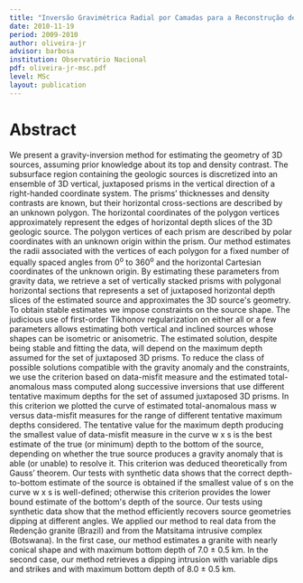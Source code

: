 ```yaml
---
title: "Inversão Gravimétrica Radial por Camadas para a Reconstrução de Corpos Geológicos 3D"
date: 2010-11-19
period: 2009-2010
author: oliveira-jr
advisor: barbosa
institution: Observatório Nacional
pdf: oliveira-jr-msc.pdf
level: MSc
layout: publication
---
```


# Abstract

We present a gravity-inversion method for estimating the geometry of 3D
sources, assuming prior knowledge about its top and density contrast. The
subsurface region containing the geologic sources is discretized into an
ensemble of 3D vertical, juxtaposed prisms in the vertical direction of a
right-handed coordinate system. The prisms’ thicknesses and density contrasts
are known, but their horizontal cross-sections are described by an unknown
polygon. The horizontal coordinates of the polygon vertices approximately
represent the edges of horizontal depth slices of the 3D geologic source. The
polygon vertices of each prism are described by polar coordinates with an
unknown origin within the prism. Our method estimates the radii associated with
the vertices of each polygon for a fixed number of equally spaced angles from
0<sup>o</sup> to 360<sup>o</sup> and the horizontal Cartesian coordinates of the unknown origin.  By
estimating these parameters from gravity data, we retrieve a set of vertically
stacked prisms with polygonal horizontal sections that represents a set of
juxtaposed horizontal depth slices of the estimated source and approximates the
3D source's geometry. To obtain stable estimates we impose constraints on the
source shape. The judicious use of first-order Tikhonov regularization on
either all or a few parameters allows estimating both vertical and inclined
sources whose shapes can be isometric or anisometric. The estimated solution,
despite being stable and fitting the data, will depend on the maximum depth
assumed for the set of juxtaposed 3D prisms. To reduce the class of possible
solutions compatible with the gravity anomaly and the constraints, we use the
criterion based on data-misfit measure and the estimated total-anomalous mass
computed along successive inversions that use different tentative maximum
depths for the set of assumed juxtaposed 3D prisms. In this criterion we
plotted the curve of estimated total-anomalous mass w versus data-misfit
measures for the range of different tentative maximum depths considered. The
tentative value for the maximum depth producing the smallest value of
data-misfit measure in the curve w x s is the best estimate of the true (or
minimum) depth to the bottom of the source, depending on whether the true
source produces a gravity anomaly that is able (or unable) to resolve it. This
criterion was deduced theoretically from Gauss’ theorem. Our tests with
synthetic data shows that the correct depth-to-bottom estimate of the source is
obtained if the smallest value of s on the curve w x s is well-defined;
otherwise this criterion provides the lower bound estimate of the bottom's
depth of the source. Our tests using synthetic data show that the method
efficiently recovers source geometries dipping at different angles. We applied
our method to real data from the Redenção granite (Brazil) and from the
Matsitama intrusive complex (Botswana). In the first case, our method estimates
a granite with nearly conical shape and with maximum bottom depth of 7.0 ± 0.5
km. In the second case, our method retrieves a dipping intrusion with variable
dips and strikes and with maximum bottom depth of 8.0 ± 0.5 km.
